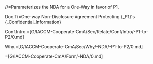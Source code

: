 //=Parameterizes the NDA for a One-Way in favor of P1.

Doc.Ti=One-way Non-Disclosure Agreement Protecting {_P1}'s {_Confidential_Information}

Conf.Intro.=[G/IACCM-Cooperate-CmA/Sec/Relate/Conf/Intro/-P1-to-P2/0.md]

Why.=[G/IACCM-Cooperate-CmA/Sec/Why/-NDA/-P1-to-P2/0.md]

=[G/IACCM-Cooperate-CmA/Form/-NDA/0.md]